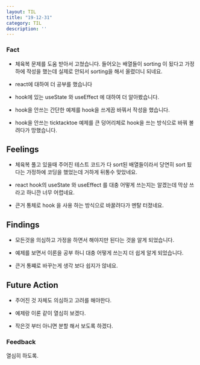 ```yaml
---
layout: TIL
title: "19-12-31"
category: TIL
description: ''
---
```



### Fact

- 체육복 문제를 도움 받아서 고쳤습니다. 들어오는 배열들이 sorting 이 됬다고 가정하에 작성을 했는데 실제로 안되서 sorting을 해서 올렸더니 되네요.

- react에 대하여 더 공부를 했습니다

- hook에 있는 useState 와 useEffect 에 대하여 더 알아봤습니다.

- hook을 안쓰는 간단한 예제를 hook을 쓰게끔 바꿔서 작성을 했습니다.

- hook을 안쓰는 ticktacktoe 예제를 큰 덩어리체로 hook을 쓰는 방식으로 바꿔 볼려다가 망했습니다.

## Feelings

- 체육복 풀고 있을때 주어진 테스트 코드가 다 sort된 배열들이라서 당연히 sort 됬다는 가정하에 코딩을 했었는데 거하게 뒤통수 맞았네요.

- react hook의 useState 와 useEffect 를 대충 어떻게 쓰는지는 알겠는데 막상 쓰라고 하니깐 너무 어렵네요.

- 큰거 통체로 hook 을 사용 하는 방식으로 바꿀려다가 멘탈 터졌네요.

## Findings

- 모든것을 의심하고 가정을 하면서 해야지만 된다는 것을 알게 되었습니다.

- 예제를 보면서 이론을 공부 하니 대충 어떻게 쓰는지 더 쉽게 알게 되었습니다.

- 큰거 통쨰로 바꾸는게 생각 보다 쉽지가 않네요.

## Future Action

- 주어진 것 자체도 의심하고 고려를 해야한다.

- 예제랑 이론 같이 열심히 보겠다.

- 작은것 부터 아니면 분할 해서 보도록 하겠다.

### Feedback

열심히 하도록.